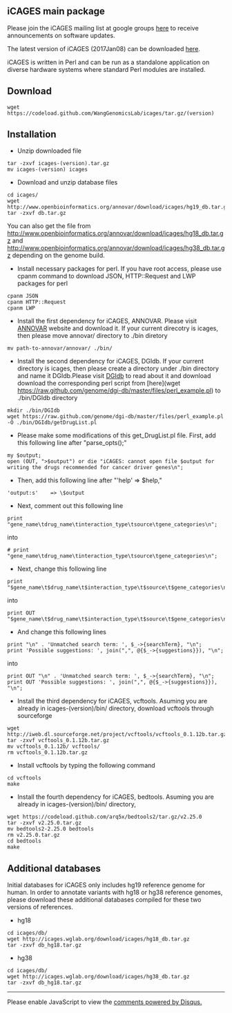 ## iCAGES main package

Please join the iCAGES mailing list at google groups [here](https://groups.google.com/forum/?hl=en#!forum/icages) to receive announcements on software updates.

The latest version of iCAGES (2017Jan08) can be downloaded [here](https://github.com/WangGenomicsLab/icages/releases/tag/v1.0.2).

iCAGES is written in Perl and can be run as a standalone application on diverse hardware systems where standard Perl modules are installed.

## Download

```
wget https://codeload.github.com/WangGenomicsLab/icages/tar.gz/(version)
```

## Installation

- Unzip downloaded file

```
tar -zxvf icages-(version).tar.gz
mv icages-(version) icages
```

- Download and unzip database files

```
cd icages/
wget http://www.openbioinformatics.org/annovar/download/icages/hg19_db.tar.gz
tar -zxvf db.tar.gz
```

You can also get the file from
http://www.openbioinformatics.org/annovar/download/icages/hg18_db.tar.gz
and http://www.openbioinformatics.org/annovar/download/icages/hg38_db.tar.gz depending on the genome build.


- Install necessary packages for perl. If you have root access, please use cpanm command to download JSON, HTTP::Request and LWP packages for perl

```
cpanm JSON
cpanm HTTP::Request
cpanm LWP
```

- Install the first dependency for iCAGES, ANNOVAR. Please visit [ANNOVAR](http://www.openbioinformatics.org/annovar/annovar_download.html) website and download it. If your current direcotry is icages, then please move annovar/ directory to ./bin diretory 
```
mv path-to-annovar/annovar/ ./bin/
```

- Install the second dependency for iCAGES, DGIdb. If your current directory is icages, then please create a directory under ./bin directory and name it DGIdb.Please visit [DGIdb](http://dgidb.genome.wustl.edu/) to read about it and download download the corresponding perl script from [here](wget https://raw.github.com/genome/dgi-db/master/files/perl_example.pl) to ./bin/DGIdb directory

```
mkdir ./bin/DGIdb
wget https://raw.github.com/genome/dgi-db/master/files/perl_example.pl -O ./bin/DGIdb/getDrugList.pl
```

- Please make some modifications of this get_DrugList.pl file. First, add this following line after "parse_opts();" 

``` 
my $output;
open (OUT, ">$output") or die "iCAGES: cannot open file $output for writing the drugs recommended for cancer driver genes\n";
```

- Then, add this following line after "'help' => \$help,"

```
'output:s'    => \$output 
```

- Next, comment out this following line 

```
print "gene_name\tdrug_name\tinteraction_type\tsource\tgene_categories\n";
```
into
```
# print "gene_name\tdrug_name\tinteraction_type\tsource\tgene_categories\n";
```

- Next, change this following line

```
print "$gene_name\t$drug_name\t$interaction_type\t$source\t$gene_categories\n"; 
```
into
```
print OUT "$gene_name\t$drug_name\t$interaction_type\t$source\t$gene_categories\n"; 
```

- And change this following lines

```
print "\n" . 'Unmatched search term: ', $_->{searchTerm}, "\n";
print 'Possible suggestions: ', join(",", @{$_->{suggestions}}), "\n";
```
into 
```
print OUT "\n" . 'Unmatched search term: ', $_->{searchTerm}, "\n";
print OUT 'Possible suggestions: ', join(",", @{$_->{suggestions}}), "\n";
```

- Install the third dependency for iCAGES, vcftools. Asuming you are already in icages-(version)/bin/ directory, download vcftools through sourceforge

```
wget http://iweb.dl.sourceforge.net/project/vcftools/vcftools_0.1.12b.tar.gz
tar -zxvf vcftools_0.1.12b.tar.gz 
mv vcftools_0.1.12b/ vcftools/
rm vcftools_0.1.12b.tar.gz
```

- Install vcftools by typing the following command

```
cd vcftools
make
```

- Install the fourth dependency for iCAGES, bedtools. Asuming you are already in icages-(version)/bin/ directory,

```
wget https://codeload.github.com/arq5x/bedtools2/tar.gz/v2.25.0
tar -zxvf v2.25.0.tar.gz
mv bedtools2-2.25.0 bedtools
rm v2.25.0.tar.gz
cd bedtools
make
```

## Additional databases

Initial databases for iCAGES only includes hg19 reference genome for human. In order to annotate variants with hg18 or hg38 reference genomes, please download these additional databases compiled for these two versions of references.

- hg18

```
cd icages/db/
wget http://icages.wglab.org/download/icages/hg18_db.tar.gz
tar -zxvf db_hg18.tar.gz
```

- hg38

```
cd icages/db/
wget http://icages.wglab.org/download/icages/hg38_db.tar.gz
tar -zxvf db_hg18.tar.gz
```



---

<div id="disqus_thread"></div>
<script type="text/javascript">
/* * * CONFIGURATION VARIABLES * * */
var disqus_shortname = 'icages';
var disqus_identifier = 'download';
var disquss_title = 'iCAGES Download';

/* * * DON'T EDIT BELOW THIS LINE * * */
(function() {
var dsq = document.createElement('script'); dsq.type = 'text/javascript'; dsq.async = true;
dsq.src = '//' + disqus_shortname + '.disqus.com/embed.js';
(document.getElementsByTagName('head')[0] || document.getElementsByTagName('body')[0]).appendChild(dsq);
})();
</script>
<noscript>Please enable JavaScript to view the <a href="https://disqus.com/?ref_noscript" rel="nofollow">comments powered by Disqus.</a></noscript>

